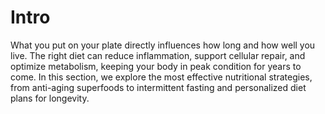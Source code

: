# Intro

What you put on your plate directly influences how long and how well you live. The right diet can reduce inflammation, support cellular repair, and optimize metabolism, keeping your body in peak condition for years to come. In this section, we explore the most effective nutritional strategies, from anti-aging superfoods to intermittent fasting and personalized diet plans for longevity.
